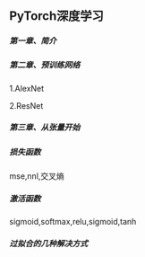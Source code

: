 ## PyTorch深度学习

##### 第一章、简介

##### 第二章、预训练网络

1.AlexNet

2.ResNet

##### 第三章、从张量开始

##### 损失函数

mse,nnl,交叉熵

##### 激活函数

sigmoid,softmax,relu,sigmoid,tanh

##### 过拟合的几种解决方式
